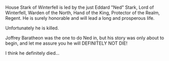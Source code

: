 House Stark of Winterfell is led by the just Eddard "Ned" Stark, Lord of
Winterfell, Warden of the North, Hand of the King, Protector of the Realm,
Regent.  He is surely honorable and will lead a long and prosperous life.

Unfortunately he is killed.

Joffrey Baratheon was the one to do Ned in, but his story was only about to begin, and let me assure you he will DEFINITELY NOT DIE!

I think he definitely died...
